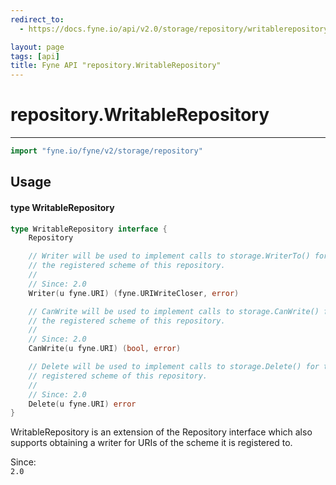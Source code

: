 ```yaml
---
redirect_to:
  - https://docs.fyne.io/api/v2.0/storage/repository/writablerepository.md

layout: page
tags: [api]
title: Fyne API "repository.WritableRepository"
---
```



# repository.WritableRepository
---
```go
import "fyne.io/fyne/v2/storage/repository"
```

## Usage

#### type WritableRepository

```go
type WritableRepository interface {
	Repository

	// Writer will be used to implement calls to storage.WriterTo() for
	// the registered scheme of this repository.
	//
	// Since: 2.0
	Writer(u fyne.URI) (fyne.URIWriteCloser, error)

	// CanWrite will be used to implement calls to storage.CanWrite() for
	// the registered scheme of this repository.
	//
	// Since: 2.0
	CanWrite(u fyne.URI) (bool, error)

	// Delete will be used to implement calls to storage.Delete() for the
	// registered scheme of this repository.
	//
	// Since: 2.0
	Delete(u fyne.URI) error
}
```

WritableRepository is an extension of the Repository interface which also supports obtaining a writer for URIs of the scheme it is registered to.


<div class="since">Since: <code>
2.0</code></div>
